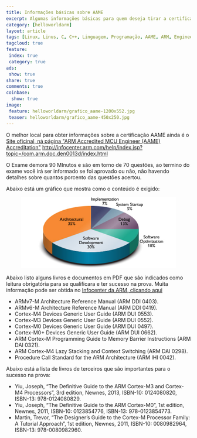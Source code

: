 ```yaml
---
title: Informações básicas sobre AAME
excerpt: Algumas informações básicas para quem deseja tirar a certificação ARM Accredited MCU Engineer 
category: [helloworldarm]
layout: article
tags: [Linux, Linus, C, C++, Linguagem, Programação, AAME, ARM, Engineer, Engenharia, Certificação, Accredited, Livros, Books, E-Mail]
tagcloud: true
feature:
 index: true
 category: true
ads: 
 show: true
share: true
comments: true
coinbase:
  show: true
image:
 feature: helloworldarm/grafico_aame-1200x552.jpg
 teaser: helloworldarm/grafico_aame-450x250.jpg
---
```


O melhor local para obter informações sobre a certificação AAME ainda
é o [Site oficinal, ná página "ARM Accredited MCU Engineer (AAME) Accreditation"](http://www.arm.com/support/arm-accredited-engineer-program/accreditations/arm-accredited-mcu-engineer/) 
http://infocenter.arm.com/help/index.jsp?topic=/com.arm.doc.den0013d/index.html

O Exame demora 90 MInutos e são em torno de 70 questões, ao termino do exame
você irá ser informado se foi aprovado ou não, não havendo detalhes sobre quantos 
porcento das questões acertou.

Abaixo está um gráfico que mostra como o conteúdo é exigido:
<figure>
<img src="/images/helloworldarm/grafico_aame-1200x552.jpg"/>
</figure>


Abaixo listo alguns livros e documentos em PDF que são indicados como leitura
obrigatória para se qualificara e ter sucesso na prova. Muita informação
pode ser obtida no [Infocenter da ARM, clicando aqui](http://infocenter.arm.com)

 * ARMv7-M Architecture Reference Manual (ARM DDI 0403).
 * ARMv6-M Architecture Reference Manual (ARM DDI 0419).
 * Cortex-M4 Devices Generic User Guide (ARM DUI 0553).
 * Cortex-M3 Devices Generic User Guide (ARM DUI 0552).
 * Cortex-M0 Devices Generic User Guide (ARM DUI 0497).
 * Cortex-M0+ Devices Generic User Guide (ARM DUI 0662).
 * ARM Cortex-M Programming Guide to Memory Barrier Instructions (ARM DAI 0321).
 * ARM Cortex-M4 Lazy Stacking and Context Switching (ARM DAI 0298).
 * Procedure Call Standard for the ARM Architecture (ARM IHI 0042).

Abaixo está a lista de livros de terceiros que são importantes para o sucesso
na prova:

 * Yiu, Joseph, “The Definitive Guide to the ARM Cortex-M3 and Cortex-M4 Processors”, 3rd edition, Newnes, 2013, ISBN-10: 0124080820, ISBN-13: 978-0124080829.
 * Yiu, Joseph, “The Definitive Guide to the ARM Cortex-M0”, 1st edition, Newnes, 2011, ISBN-10: 0123854776, ISBN-13: 978-0123854773.
 * Martin, Trevor, “The Designer’s Guide to the Cortex-M Processor Family: A Tutorial Approach”, 1st edition, Newnes, 2011, ISBN-10: 0080982964, ISBN-13: 978-0080982960.
 
 